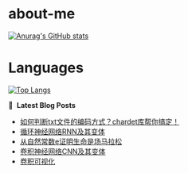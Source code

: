 # about-me
[![Anurag's GitHub stats](https://github-readme-stats.vercel.app/api?username=whitewatercn)](https://github.com/anuraghazra/github-readme-stats)

# Languages
[![Top Langs](https://github-readme-stats.vercel.app/api/top-langs/?username=whitewatercn)](https://github.com/anuraghazra/github-readme-stats)

📕 &nbsp;**Latest Blog Posts**
<!-- BLOG-POST-LIST:START -->
- [如何判断txt文件的编码方式？chardet库帮你搞定！](https://forum.beginner.center/t/topic/1213/1)
- [循环神经网络RNN及其变体](https://forum.beginner.center/t/topic/1194/1)
- [从自然常数e证明生命是场马拉松](https://forum.beginner.center/t/topic/1191/1)
- [卷积神经网络CNN及其变体](https://forum.beginner.center/t/topic/1177/1)
- [卷积可视化](https://forum.beginner.center/t/topic/1176/1)
<!-- BLOG-POST-LIST:END -->
